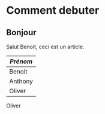 # Comment debuter

## Bonjour 

 Salut Benoit, ceci est un article.
 
 |*Prénom*|
 |---|
 |Benoit|
 |Anthony|
 |Oliver|
 
 
 Oliver
